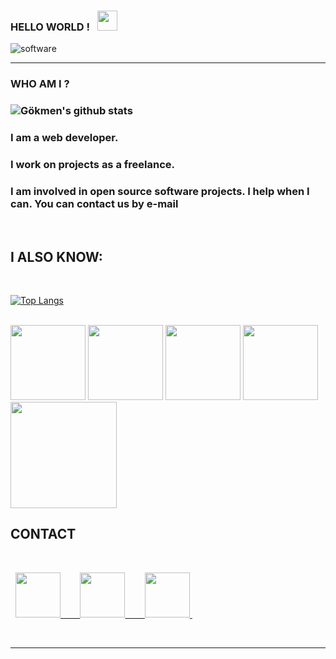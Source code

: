 ### HELLO WORLD ! &nbsp; <img src="https://raw.githubusercontent.com/MartinHeinz/MartinHeinz/master/wave.gif" width="32px"><br>

![software](https://media.giphy.com/media/L8K62iTDkzGX6/giphy.gif)  <br>
 
 <hr>
 
 <h3> WHO AM I ? <h3> 
 
![Gökmen's github stats](https://github-readme-stats.vercel.app/api?username=nisancigokmen&show_icons=true&theme=radical)
 
<p> <h3>  I am a web developer. </h3>   </p>
<p> <h3> I work on projects as a freelance.  </h3>   </p>
<p> <h3> I am involved in open source software projects. I help when I can. You can contact us by e-mail </h3>   </p> <br>
    

<h2> I ALSO KNOW: </h2>  <br>

[![Top Langs](https://github-readme-stats.vercel.app/api/top-langs/?username=nisancigokmen&layout=compact)](https://github.com/nisancigokmen/github-readme-stats)
 
  <br>
   <div id="language">
    
 <img src="https://media0.giphy.com/media/XAxylRMCdpbEWUAvr8/giphy.gif?cid=790b76110ef46d4b303f11a59ea380d042ec4b1a04aa3c15&rid=giphy.gif&ct=s" width="120px">
 
<img src="https://media0.giphy.com/media/fsEaZldNC8A1PJ3mwp/giphy.gif?cid=ecf05e47y1ug986lo0gf70z5tzqmh1bcboikozwb09rtth3f&rid=giphy.gif&ct=s" width="120px">
 
 <img src="https://media4.giphy.com/media/ln7z2eWriiQAllfVcn/giphy_s.gif?cid=ecf05e47zbtgsdddzewgci0vvirxpot5jigeqx7e1th68hjc&rid=giphy_s.gif&ct=s" width="120px">
 
   <img src="https://media4.giphy.com/media/LMt9638dO8dftAjtco/giphy.gif?cid=ecf05e47n4be0o2873vg4fabqvhy4848eob7e0au1y0ghwnk&rid=giphy.gif&ct=s" width="120px">
 
 <img src="http://mirror.ihc.ru/php.ihc-ru.net/images/ele-running.gif" width="170px">
  
<br>
 

 </div>
 

<div id="contact">
 <h2> CONTACT </h2> <br>
 
  &nbsp; <a href= "https://github.com/nisancigokmen">  <img src="https://media4.giphy.com/media/du3J3cXyzhj75IOgvA/giphy.gif?cid=ecf05e47emodt0xkt2s6ok7apnznhuwpehf9123xbrp61vyu&rid=giphy.gif&ct=g" width="72px">&nbsp;
 &nbsp; &nbsp; &nbsp;  <a href= "https://stackoverflow.com/users/16140842/g%c3%b6kmen-ni%c5%9fanc%c4%b1">  <img src="https://upload.wikimedia.org/wikipedia/commons/thumb/e/ef/Stack_Overflow_icon.svg/1024px-Stack_Overflow_icon.svg.png" width="72px">&nbsp;
 &nbsp; &nbsp; &nbsp;  <a href= "https://www.linkedin.com/in/nisancigokmen/">  <img src="https://berserkon.com/images/linkedin-svg-black-and-white.png" width="72px">&nbsp;
   
 </div> <br>

 <hr>
